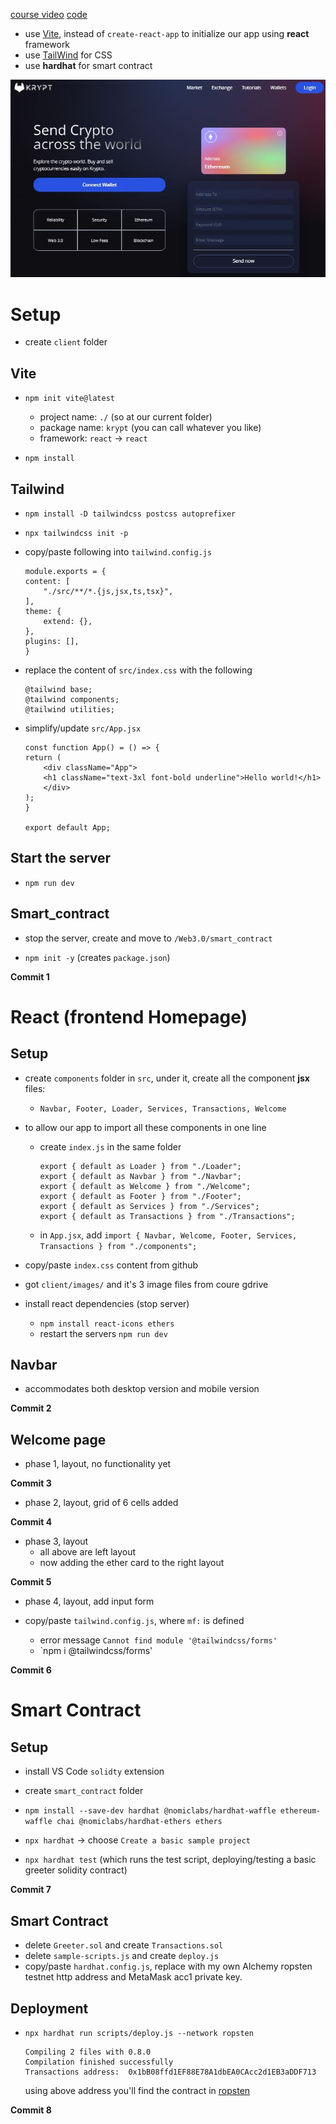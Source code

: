 [course video](https://www.youtube.com/watch?v=Wn_Kb3MR_cU)
[code](https://github.com/adrianhajdin/project_web3.0/tree/main/smart_contract)

- use [Vite](https://vitejs.dev/guide/), instead of `create-react-app` to initialize our app using **react** framework
- use [TailWind](https://tailwindcss.com/docs/guides/create-react-app) for CSS
- use **hardhat** for smart contract

![image](./client/images/Capture.JPG)

# Setup

- create `client` folder

## Vite

- `npm init vite@latest`

  - project name: `./` (so at our current folder)
  - package name: `krypt` (you can call whatever you like)
  - framework: `react` -> `react`

- `npm install`

## Tailwind

- `npm install -D tailwindcss postcss autoprefixer`
- `npx tailwindcss init -p`
- copy/paste following into `tailwind.config.js`
  ```
  module.exports = {
  content: [
      "./src/**/*.{js,jsx,ts,tsx}",
  ],
  theme: {
      extend: {},
  },
  plugins: [],
  }
  ```
- replace the content of `src/index.css` with the following
  ```
  @tailwind base;
  @tailwind components;
  @tailwind utilities;
  ```
- simplify/update `src/App.jsx`

  ```
  const function App() = () => {
  return (
      <div className="App">
      <h1 className="text-3xl font-bold underline">Hello world!</h1>
      </div>
  );
  }

  export default App;
  ```

## Start the server

- `npm run dev`

## Smart_contract

- stop the server, create and move to `/Web3.0/smart_contract`

- `npm init -y` (creates `package.json`)

**Commit 1**

# React (frontend Homepage)

## Setup

- create `components` folder in `src`, under it, create all the component **jsx** files:

  - `Navbar, Footer, Loader, Services, Transactions, Welcome`

- to allow our app to import all these components in one line

  - create `index.js` in the same folder
    ```
    export { default as Loader } from "./Loader";
    export { default as Navbar } from "./Navbar";
    export { default as Welcome } from "./Welcome";
    export { default as Footer } from "./Footer";
    export { default as Services } from "./Services";
    export { default as Transactions } from "./Transactions";
    ```
  - in `App.jsx`, add
    `import { Navbar, Welcome, Footer, Services, Transactions } from "./components";`

- copy/paste `index.css` content from github
- got `client/images/` and it's 3 image files from coure gdrive

- install react dependencies (stop server)
  - `npm install react-icons ethers`
  - restart the servers `npm run dev`

## Navbar

- accommodates both desktop version and mobile version

**Commit 2**

## Welcome page

- phase 1, layout, no functionality yet

**Commit 3**

- phase 2, layout, grid of 6 cells added

**Commit 4**

- phase 3, layout
  - all above are left layout
  - now adding the ether card to the right layout

**Commit 5**

- phase 4, layout, add input form

- copy/paste `tailwind.config.js`, where `mf:` is defined
  - error message `Cannot find module '@tailwindcss/forms'`
  - `npm i @tailwindcss/forms'

**Commit 6**

# Smart Contract

## Setup

- install VS Code `solidty` extension

- create `smart_contract` folder
- `npm install --save-dev hardhat @nomiclabs/hardhat-waffle ethereum-waffle chai @nomiclabs/hardhat-ethers ethers`

- `npx hardhat` -> choose `Create a basic sample project`

- `npx hardhat test` (which runs the test script, deploying/testing a basic greeter solidity contract)

**Commit 7**

## Smart Contract

- delete `Greeter.sol` and create `Transactions.sol`
- delete `sample-scripts.js` and create `deploy.js`
- copy/paste `hardhat.config.js`, replace with my own Alchemy ropsten testnet http address and MetaMask acc1 private key.

## Deployment

- `npx hardhat run scripts/deploy.js --network ropsten`

  ```
  Compiling 2 files with 0.8.0
  Compilation finished successfully
  Transactions address:  0x1bB08ffd1EF88E78A1dbEA0CAcc2d1EB3aDDF713
  ```

  using above address you'll find the contract in [ropsten](https://ropsten.etherscan.io/)

**Commit 8**
